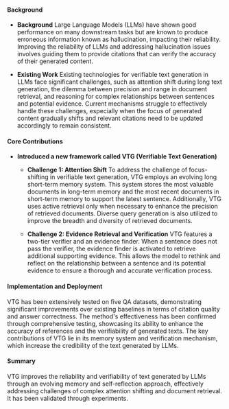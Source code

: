 #### Background
- **Background**
Large Language Models (LLMs) have shown good performance on many downstream tasks but are known to produce erroneous information known as hallucination, impacting their reliability. Improving the reliability of LLMs and addressing hallucination issues involves guiding them to provide citations that can verify the accuracy of their generated content.

- **Existing Work**
Existing technologies for verifiable text generation in LLMs face significant challenges, such as attention shift during long text generation, the dilemma between precision and range in document retrieval, and reasoning for complex relationships between sentences and potential evidence. Current mechanisms struggle to effectively handle these challenges, especially when the focus of generated content gradually shifts and relevant citations need to be updated accordingly to remain consistent.

#### Core Contributions
- **Introduced a new framework called VTG (Verifiable Text Generation)**
    - **Challenge 1: Attention Shift**
        To address the challenge of focus-shifting in verifiable text generation, VTG employs an evolving long short-term memory system. This system stores the most valuable documents in long-term memory and the most recent documents in short-term memory to support the latest sentence. Additionally, VTG uses active retrieval only when necessary to enhance the precision of retrieved documents. Diverse query generation is also utilized to improve the breadth and diversity of retrieved documents.

    - **Challenge 2: Evidence Retrieval and Verification**
        VTG features a two-tier verifier and an evidence finder. When a sentence does not pass the verifier, the evidence finder is activated to retrieve additional supporting evidence. This allows the model to rethink and reflect on the relationship between a sentence and its potential evidence to ensure a thorough and accurate verification process.
  
#### Implementation and Deployment
VTG has been extensively tested on five QA datasets, demonstrating significant improvements over existing baselines in terms of citation quality and answer correctness. The method's effectiveness has been confirmed through comprehensive testing, showcasing its ability to enhance the accuracy of references and the verifiability of generated texts. The key contributions of VTG lie in its memory system and verification mechanism, which increase the credibility of the text generated by LLMs.

#### Summary
VTG improves the reliability and verifiability of text generated by LLMs through an evolving memory and self-reflection approach, effectively addressing challenges of complex attention shifting and document retrieval. It has been validated through experiments.